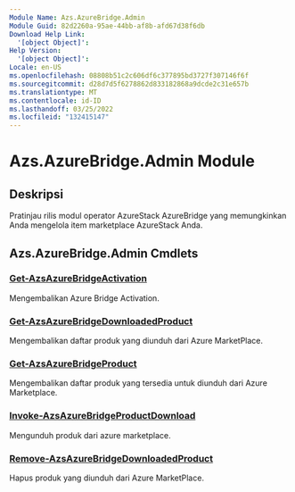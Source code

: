 ```yaml
---
Module Name: Azs.AzureBridge.Admin
Module Guid: 82d2260a-95ae-44bb-af8b-afd67d38f6db
Download Help Link:
  '[object Object]': 
Help Version:
  '[object Object]': 
Locale: en-US
ms.openlocfilehash: 08808b51c2c606df6c377895bd3727f307146f6f
ms.sourcegitcommit: d28d7d5f6278862d833182868a9dcde2c31e657b
ms.translationtype: MT
ms.contentlocale: id-ID
ms.lasthandoff: 03/25/2022
ms.locfileid: "132415147"
---
```

# Azs.AzureBridge.Admin Module
## Deskripsi
Pratinjau rilis modul operator AzureStack AzureBridge yang memungkinkan Anda mengelola item marketplace AzureStack Anda.

## Azs.AzureBridge.Admin Cmdlets
### [Get-AzsAzureBridgeActivation](Get-AzsAzureBridgeActivation.md)
Mengembalikan Azure Bridge Activation.

### [Get-AzsAzureBridgeDownloadedProduct](Get-AzsAzureBridgeDownloadedProduct.md)
Mengembalikan daftar produk yang diunduh dari Azure MarketPlace.

### [Get-AzsAzureBridgeProduct](Get-AzsAzureBridgeProduct.md)
Mengembalikan daftar produk yang tersedia untuk diunduh dari Azure Marketplace.

### [Invoke-AzsAzureBridgeProductDownload](Invoke-AzsAzureBridgeProductDownload.md)
Mengunduh produk dari azure marketplace.

### [Remove-AzsAzureBridgeDownloadedProduct](Remove-AzsAzureBridgeDownloadedProduct.md)
Hapus produk yang diunduh dari Azure MarketPlace.

